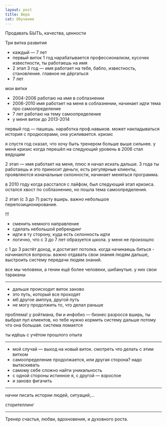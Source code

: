 ```yaml
---
layout: post
title: Вера
cat: Обучение
---
```


Продавать БЫТЬ, качества, ценности

Три витка развития

- каждый — 7 лет
- первый виток 1 год нарабатывается профессионализм, кусочек известности, ты работаешь на имя
- 2 этап 3 год — имя работает на тебя, бабло, известность, становление. главное не дёргаться
- 7 лет

мои витки

- 2004-2006 работаю на имя в соблазнении
- 2006-2010 имя работает на меня в соблазнении, начинает идти тема про самоопределение
- 7 лет работаю на тему самоопределение
- у меня виток до 2013-2014

первый год — пашешь. наработка проф.навыков. может накладываться история с продюсерами, она усиливается. кризис

я спустя год сказал, что хочу быть тренером больше выше сильнее. у меня кризис когда перешёл на следующий уровень в 2006 стал ведущим

2 этап — имя работает на меня, плюс я начал искать дальше. 3 года ты работаешь и это приносит деньги, есть регулярные клиенты, проявляются изначальные склонности, начинает меняться программа.

в 2010 году когда расстался с лайфом, был следующий этап кризиса. остался хвост по соблазнению, но пошла тема самоопределения.

2 этап (с 3 до 7) расту вширь. важно небольшое перепозиционирование.

!!!

- сменить немного направление
- сделать небольшой ребрендинг
- идти в ту сторону, куда есть склонность идти
- логично, что с 3 до 7 лет образуется школа. у меня не произошло

с 1 до 3 растёт доход, и достигает потолка. когда начинаешь биться - начинаются вопросы. важно отдавать свои знания людям дальше, выстроить систему передачи людям знаний.

все мы человеки, а гении ещё более человеки, шибанутые. у них свои тараканы

----

- дальше происходит виток заново
- это путь, который все проходят
- мб другое амплуа, другой путь
- не могу продолжить то, что делал раньше

проблема! у ройтмана, бм и инфобиз — бизнес разросся вширь, ты выбрал пул клиентов, но тебе нужно кормить систему дальше потому что она большая. система ломается

ты идёшь с учётом прошлого опыта

----

- мой случай — выход на новый виток. смотреть что делать с этим витком
- самоопределение продолжается, или другая сторона? надо вытаскивать
- самому себе сложно найти уникальность
- с одной стороны истинное я, с другой — взрослое
- и заново фигачить

----

начни писать истории людей, ситуаций,...

сторителлинг

----

Тренер счастья, любви, вдохновения, и духовного роста.
